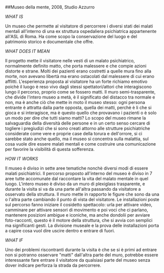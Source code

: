 ##Museo della mente, 2008, Studio Azzurro

_WHAT IS_

Un museo che permette al visitatore di percorrere i diversi stati dei malati mentali all'interno di una ex struttura ospedaliera 
psichiatrica appartenente all'ASL di Roma. Ha come scopo la conservazione del luogo e del patrimonio storico e documentale che offre.

_WHAT DOES IT MEAN_

Il progetto mette il visitatore nelle vesti di un malato psichiatrico, normalmente definito matto, che porta malessere e che compie 
azioni distorte e strane. Molti dei pazienti erano costretti a quelle mura fino alla morte, non avevano libertà ma erano ostacolati 
dal malessere di cui erano afflitti. L'esperienza proposta al visitatore ha un forte richiamo emotivo poichè il luogo è reso vivo 
dagli stessi spettatori/attori che interagiscono lungo il percorso, proprio come se fossero matti. Il muro semi-trasparente, 
che divide l'intero museo a metà, è il significato del distacco tra normale e non, ma è anche ciò che mette in moto il museo stesso: 
ogni persona entrante è attratta dalla parte opposta, quella dei matti, perchè è li che si gioca e si interagisce, ma è questo quello che provavano i pazienti o è solo un modo per dire che tutti siamo matti? Lo scopo del museo rimane la salvaguardia della diversità delle persone e in un certo senso cercare di togliere i pregiudizi che si sono creati attorno alle strutture psichiatriche considerate come vere e proprie case della torura e dell'orrore, si ci sarebbe stato anche quello, ma il museo si concentra sulla malattia, sul cosa vuole dire essere malati mentali e come costruire una comunicazione per favorire la visibilità di questa sofferenza.


_HOW IT WORKS_

Il museo è diviso in sette aree tematiche nonchè diversi modi
di essere malati psichiatrici. Il percorso proposto all'interno del museo è diviso in 7 aree tutte accomunate dal raccontare la vita del malato mentale in quel luogo. L'intero museo è diviso da un muro di plexiglass trasparente, e durante la visita si va da una parte all'altra passando da visitatore a osservato della struttura. Il muro mette in rapporto le figure che sono da una o l'altra parte cambiando il punto di vista del visitatore. Le installazioni poste sul percorso fanno iniziare il cosidetto spettacolo: urla per attivare video, camminare per attivare sensori di movimento e poi voci che ci parlano, mantenere posizioni ambigue e iconiche, ma anche dondolii per avviare foto-racconti, questo è il motore della struttura, che si avvia con semplici ma significanti gesti. La divisione museale e la prova delle installazioni porta a capire cosa vuol dire uscire dentro e entrare di fuori.

_WHAT IF_

Uno dei problemi riscontranti durante la visita è che se si è primi ad entrare non si potranno osservare "matti" dall'altra parte del muro, potrebbe essere interessante fare entrare il visitatore da qualsiasi parte del museo senza dover indicare perforza la strada da percorrere.

